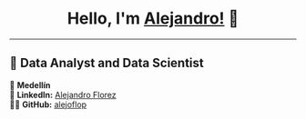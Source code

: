 <div align="center">
<h1 align="center">Hello, I'm <a href="https://www.linkedin.com/in/alejandroflorezl/">Alejandro!</a> 👋</h1>
</div>

----
## 🚀 Data Analyst and Data Scientist

📍 **Medellín**  
🔗 **LinkedIn:** [Alejandro Florez](https://www.linkedin.com/in/alejandroflorezl/?locale=en_US)  
👨‍💻 **GitHub:** [alejoflop](https://github.com/alejoflop)
